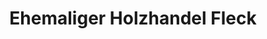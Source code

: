 ---
title: "Ehemaliger Holzhandel Fleck"
url: /koenigstein/ehemaliger-holzhandel-fleck/
shop: Baumarkt
---